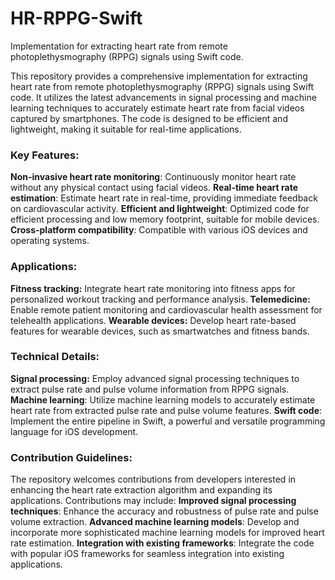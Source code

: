 # HR-RPPG-Swift
Implementation for extracting heart rate from remote photoplethysmography (RPPG) signals using Swift code.

This repository provides a comprehensive implementation for extracting heart rate from remote photoplethysmography (RPPG) signals using Swift code. It utilizes the latest advancements in signal processing and machine learning techniques to accurately estimate heart rate from facial videos captured by smartphones. The code is designed to be efficient and lightweight, making it suitable for real-time applications.

### Key Features:
**Non-invasive heart rate monitoring**: Continuously monitor heart rate without any physical contact using facial videos.
**Real-time heart rate estimation**: Estimate heart rate in real-time, providing immediate feedback on cardiovascular activity.
**Efficient and lightweight**: Optimized code for efficient processing and low memory footprint, suitable for mobile devices.
**Cross-platform compatibility**: Compatible with various iOS devices and operating systems.

### Applications:
**Fitness tracking:** Integrate heart rate monitoring into fitness apps for personalized workout tracking and performance analysis.
**Telemedicine:** Enable remote patient monitoring and cardiovascular health assessment for telehealth applications.
**Wearable devices:** Develop heart rate-based features for wearable devices, such as smartwatches and fitness bands.

### Technical Details:
**Signal processing:** Employ advanced signal processing techniques to extract pulse rate and pulse volume information from RPPG signals.
**Machine learning**: Utilize machine learning models to accurately estimate heart rate from extracted pulse rate and pulse volume features.
**Swift code**: Implement the entire pipeline in Swift, a powerful and versatile programming language for iOS development.

### Contribution Guidelines:
The repository welcomes contributions from developers interested in enhancing the heart rate extraction algorithm and expanding its applications. Contributions may include:
**Improved signal processing techniques**: Enhance the accuracy and robustness of pulse rate and pulse volume extraction.
**Advanced machine learning models**: Develop and incorporate more sophisticated machine learning models for improved heart rate estimation.
**Integration with existing frameworks**: Integrate the code with popular iOS frameworks for seamless integration into existing applications.
